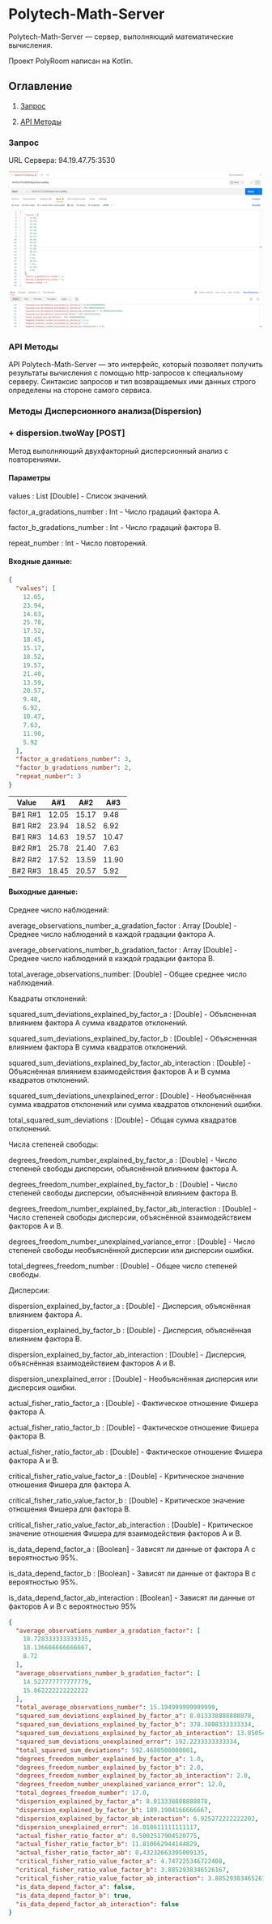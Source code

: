# Polytech-Math-Server

Polytech-Math-Server — сервер, выполняющий математические вычисления.

Проект PolyRoom написан на Kotlin.

## Оглавление

1. [Запрос](#Запрос)

2. [API Методы](#API-Методы)


### Запрос

URL Сервера: 94.19.47.75:3530

![Request Example](images/img.png)

### API Методы

API Polytech-Math-Server — это интерфейс, который позволяет получить результаты вычисления с помощью http-запросов к
специальному серверу. Синтаксис запросов и тип возвращаемых ими данных строго определены на
стороне самого сервиса.

### Методы Дисперсионного анализа(Dispersion)

### + __dispersion.twoWay__ [POST]

Метод выполняющий двухфакторный дисперсионный анализ с повторениями.

#### Параметры

values : List [Double] - Список значений.

factor_a_gradations_number : Int - Число градаций фактора A.

factor_b_gradations_number : Int - Число градаций фактора B.

repeat_number : Int - Число повторений.

#### Входные данные:

```Json
{
  "values": [
    12.05,
    23.94,
    14.63,
    25.78,
    17.52,
    18.45,
    15.17,
    18.52,
    19.57,
    21.40,
    13.59,
    20.57,
    9.48,
    6.92,
    10.47,
    7.63,
    11.90,
    5.92
  ],
  "factor_a_gradations_number": 3,
  "factor_b_gradations_number": 2,
  "repeat_number": 3
}
```

|  Value  |  A#1  |  A#2  | A#3   |
|:-------:|:-----:|:-----:|-------|
| B#1 R#1 | 12.05 | 15.17 | 9.48  |
| B#1 R#2 | 23.94 | 18.52 | 6.92  |
| B#1 R#3 | 14.63 | 19.57 | 10.47 |
| B#2 R#1 | 25.78 | 21.40 | 7.63  |
| B#2 R#2 | 17.52 | 13.59 | 11.90 |
| B#2 R#3 | 18.45 | 20.57 | 5.92  |

#### Выходные данные:

Среднее число наблюдений:

average_observations_number_a_gradation_factor : Array [Double] - Среднее число наблюдений в каждой градации фактора А.

average_observations_number_b_gradation_factor : Array [Double] - Среднее число наблюдений в каждой градации фактора B.

total_average_observations_number: [Double] - Общее среднее число наблюдений.

Квадраты отклонений:

squared_sum_deviations_explained_by_factor_a : [Double] - Объясненная влиянием фактора А сумма квадратов отклонений.

squared_sum_deviations_explained_by_factor_b : [Double] - Объясненная влиянием фактора B сумма квадратов отклонений.

squared_sum_deviations_explained_by_factor_ab_interaction : [Double] - Объяснённая влиянием взаимодействия факторов A и B сумма квадратов отклонений.

squared_sum_deviations_unexplained_error : [Double] - Необъяснённая сумма квадратов отклонений или сумма квадратов отклонений ошибки.

total_squared_sum_deviations : [Double] - Общая сумма квадратов отклонений.

Числа степеней свободы:

degrees_freedom_number_explained_by_factor_a : [Double] - Число степеней свободы дисперсии, объяснённой влиянием фактора A.

degrees_freedom_number_explained_by_factor_b : [Double] - Число степеней свободы дисперсии, объяснённой влиянием фактора B.

degrees_freedom_number_explained_by_factor_ab_interaction : [Double] - Число степеней свободы дисперсии, объяснённой взаимодействием факторов A и B.

degrees_freedom_number_unexplained_variance_error : [Double] - Число степеней свободы необъяснённой дисперсии или дисперсии ошибки.

total_degrees_freedom_number : [Double] - Общее число степеней свободы.

Дисперсии:

dispersion_explained_by_factor_a : [Double] - Дисперсия, объяснённая влиянием фактора A.

dispersion_explained_by_factor_b : [Double] - Дисперсия, объяснённая влиянием фактора B.

dispersion_explained_by_factor_ab_interaction : [Double] - Дисперсия, объяснённая взаимодействием факторов A и B.

dispersion_unexplained_error : [Double] - Необъяснённая дисперсия или дисперсия ошибки.

actual_fisher_ratio_factor_a : [Double] - Фактическое отношение Фишера фактора A.

actual_fisher_ratio_factor_b : [Double] - Фактическое отношение Фишера фактора B.

actual_fisher_ratio_factor_ab : [Double] - Фактическое отношение Фишера фактора A и B.

critical_fisher_ratio_value_factor_a : [Double] - Критическое значение отношения Фишера для фактора A.

critical_fisher_ratio_value_factor_b : [Double] - Критическое значение отношения Фишера для фактора B.

critical_fisher_ratio_value_factor_ab_interaction : [Double] - Критическое значение отношения Фишера для взаимодействия факторов A и B.

is_data_depend_factor_a : [Boolean] - Зависят ли данные от фактора A с вероятностью 95%.

is_data_depend_factor_b : [Boolean] - Зависят ли данные от фактора B с вероятностью 95%.

is_data_depend_factor_ab_interaction : [Boolean] - Зависят ли данные от факторов A и B с вероятностью 95%

```Json
{
  "average_observations_number_a_gradation_factor": [
    18.728333333333335,
    18.136666666666667,
    8.72
  ],
  "average_observations_number_b_gradation_factor": [
    14.527777777777779,
    15.862222222222222
  ],
  "total_average_observations_number": 15.194999999999999,
  "squared_sum_deviations_explained_by_factor_a": 8.013338888888878,
  "squared_sum_deviations_explained_by_factor_b": 378.3808333333334,
  "squared_sum_deviations_explained_by_factor_ab_interaction": 13.850544444444404,
  "squared_sum_deviations_unexplained_error": 192.2233333333334,
  "total_squared_sum_deviations": 592.4680500000001,
  "degrees_freedom_number_explained_by_factor_a": 1.0,
  "degrees_freedom_number_explained_by_factor_b": 2.0,
  "degrees_freedom_number_explained_by_factor_ab_interaction": 2.0,
  "degrees_freedom_number_unexplained_variance_error": 12.0,
  "total_degrees_freedom_number": 17.0,
  "dispersion_explained_by_factor_a": 8.013338888888878,
  "dispersion_explained_by_factor_b": 189.1904166666667,
  "dispersion_explained_by_factor_ab_interaction": 6.925272222222202,
  "dispersion_unexplained_error": 16.018611111111117,
  "actual_fisher_ratio_factor_a": 0.5002517904520775,
  "actual_fisher_ratio_factor_b": 11.810662944144829,
  "actual_fisher_ratio_factor_ab": 0.43232663395009135,
  "critical_fisher_ratio_value_factor_a": 4.747225346722408,
  "critical_fisher_ratio_value_factor_b": 3.8852938346526167,
  "critical_fisher_ratio_value_factor_ab_interaction": 3.8852938346526167,
  "is_data_depend_factor_a": false,
  "is_data_depend_factor_b": true,
  "is_data_depend_factor_ab_interaction": false
}
```